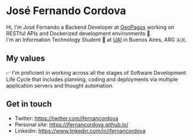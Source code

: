 # José Fernando Cordova
Hi, I'm José Fernando a Backend Developer at [GeoPagos](https://geopagos.com) working on RESTful APIs and Dockerized development environments 🙌.   
I'm an Information Technology Student 🚀 at [UAI](https://www.uai.edu.ar/facultades/tecnolog%C3%ADa-inform%C3%A1tica/) in Buenos Aires, ARG 🇦🇷.

## My values
 ✅ I'm proficient in working across all the stages of Software Development Life Cycle that includes planning, coding and deployments via multiple application servers and thought automation.

## Get in touch
- Twitter: https://twitter.com/jfernancordova
- Personal site: https://jfernancordova.github.io/
- Linkedin: https://www.linkedin.com/in/jfernancordova
